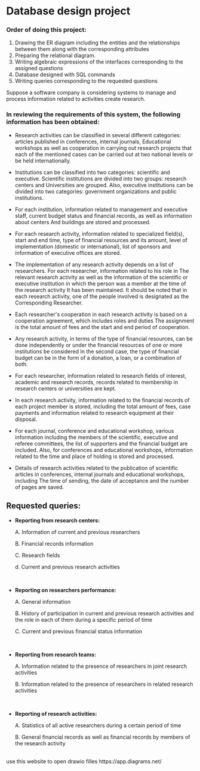 # Database design project

### Order of doing this project:
1. Drawing the ER diagram including the entities and the relationships between them along with the corresponding attributes
2. Preparing the relational diagram.
3. Writing algebraic expressions of the interfaces corresponding to the assigned questions
4. Database designed with SQL commands
5. Writing queries corresponding to the requested questions

Suppose a software company is considering systems to manage and process information related to activities create research. 
<br>
### In reviewing the requirements of this system, the following information has been obtained:

- Research activities can be classified in several different categories: articles published in conferences, internal journals, Educational workshops as well as cooperation in carrying out research projects that each of the mentioned cases can be carried out at two national levels or be held internationally.

- Institutions can be classified into two categories: scientific and executive. Scientific institutions are divided into two groups: research centers and Universities are grouped. Also, executive institutions can be divided into two categories: government organizations and public institutions.

- For each institution, information related to management and executive staff, current budget status and financial records, as well as information about centers And buildings are stored and processed.

- For each research activity, information related to specialized field(s), start and end time, type of financial resources and its amount, level of implementation (domestic or international), list of sponsors and information of executive offices are stored.

- The implementation of any research activity depends on a list of researchers. For each researcher, information related to his role in The relevant research activity as well as the information of the scientific or executive institution in which the person was a member at the time of the research activity It has been maintained. It should be noted that in each research activity, one of the people involved is designated as the Corresponding Researcher.

- Each researcher's cooperation in each research activity is based on a cooperation agreement, which includes roles and duties The assignment is the total amount of fees and the start and end period of cooperation.

- Any research activity, in terms of the type of financial resources, can be done independently or under the financial resources of one or more institutions be considered In the second case, the type of financial budget can be in the form of a donation, a loan, or a combination of both.

- For each researcher, information related to research fields of interest, academic and research records, records related to membership in research centers or universities are kept.

- In each research activity, information related to the financial records of each project member is stored, including the total amount of fees, case payments and information related to research equipment at their disposal.

- For each journal, conference and educational workshop, various information including the members of the scientific, executive and referee committees, the list of supporters and the financial budget are included. Also, for conferences and educational workshops, information related to the time and place of holding is stored and processed.

- Details of research activities related to the publication of scientific articles in conferences, internal journals and educational workshops, including The time of sending, the date of acceptance and the number of pages are saved.
 
 
##   Requested queries:

- <b> Reporting from research centers: </b>

  A. Information of current and previous researchers

  B. Financial records information

  C. Research fields

  d. Current and previous research activities

<br>


- <b> Reporting on researchers performance: </b>

  A. General information

  B. History of participation in current and previous research activities and the role in each of them during a specific period of time

  C. Current and previous financial status information

<br>


- <b> Reporting from research teams: </b>

  A. Information related to the presence of researchers in joint research activities

  B. Information related to the presence of researchers in related research activities

<br>


- <b> Reporting of research activities: </b>

  A. Statistics of all active researchers during a certain period of time

  B. General financial records as well as financial records by members of the research activity

<br>
use this website to open drawio filles
https://app.diagrams.net/
